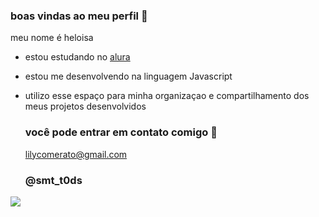 ### boas vindas ao meu perfil 💙

meu nome é heloisa 
- estou estudando no [alura](https:alura.com.br)
- estou me desenvolvendo na linguagem Javascript
- utilizo esse espaço para minha organizaçao e compartilhamento dos meus projetos desenvolvidos

  ### você pode entrar em contato comigo 📧
  lilycomerato@gmail.com
  
   ### @smt_t0ds


![](https://tenor.com/bsvhh.gif) 
